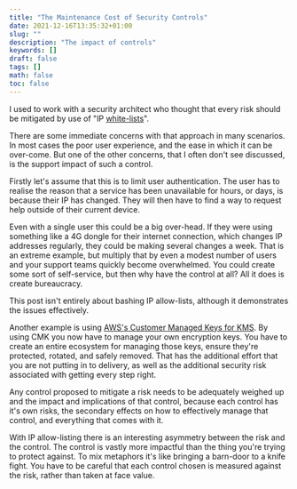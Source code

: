 ```yaml
---
title: "The Maintenance Cost of Security Controls"
date: 2021-12-16T13:35:32+01:00
slug: ""
description: "The impact of controls"
keywords: []
draft: false
tags: []
math: false
toc: false
---
```


I used to work with a security architect who thought that every risk should be mitigated by use of "IP [white-lists](https://www.ncsc.gov.uk/blog-post/terminology-its-not-black-and-white)".

There are some immediate concerns with that approach in many scenarios. In most cases the poor user experience, and the ease in which it can be over-come. But one of the other concerns, that I often don't see discussed, is the support impact of such a control.

Firstly let's assume that this is to limit user authentication. The user has to realise the reason that a service has been unavailable for hours, or days, is because their IP has changed. They will then have to find a way to request help outside of their current device.

Even with a single user this could be a big over-head. If they were using something like a 4G dongle for their internet connection, which changes IP addresses regularly, they could be making several changes a week. That is an extreme example, but multiply that by even a modest number of users and your support teams quickly become overwhelmed. You could create some sort of self-service, but then why have the control at all? All it does is create bureaucracy.

This post isn't entirely about bashing IP allow-lists, although it demonstrates the issues effectively.

Another example is using [AWS's Customer Managed Keys for KMS](https://docs.aws.amazon.com/whitepapers/latest/kms-best-practices/aws-managed-and-customer-managed-cmks.html). By using CMK you now have to manage your own encryption keys. You have to create an entire ecosystem for managing those keys, ensure they're protected, rotated, and safely removed. That has the additional effort that you are not putting in to delivery, as well as the additional security risk associated with getting every step right.

Any control proposed to mitigate a risk needs to be adequately weighed up and the impact and implications of that control, because each control has it's own risks, the secondary effects on how to effectively manage that control, and everything that comes with it.

<!--alex ignore knife fight -->
With IP allow-listing there is an interesting asymmetry between the risk and the control. The control is vastly more impactful than the thing you're trying to protect against. To mix metaphors it's like bringing a barn-door to a knife fight. You have to be careful that each control chosen is measured against the risk, rather than taken at face value.
